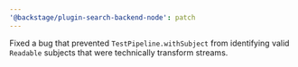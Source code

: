 ```yaml
---
'@backstage/plugin-search-backend-node': patch
---
```


Fixed a bug that prevented `TestPipeline.withSubject` from identifying valid `Readable` subjects that were technically transform streams.
